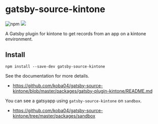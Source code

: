 # gatsby-source-kintone
![npm](https://img.shields.io/npm/v/gatsby-source-kintone)
[![](https://github.com/koba04/gatsby-source-kintone/workflows/lint/badge.svg)](https://github.com/koba04/gatsby-source-kintone/actions?workflow=lint)


A Gatsby plugin for kintone to get records from an app on a kintone environment.

## Install

```
npm install --save-dev gatsby-source-kintone
```

See the documentation for more details.

- https://github.com/koba04/gatsby-source-kintone/blob/master/packages/gatsby-plugin-kintone/README.md

You can see a gatsyapp using `gatsby-source-kintone` on `sandbox`.

- https://github.com/koba04/gatsby-source-kintone/tree/master/packages/sandbox
